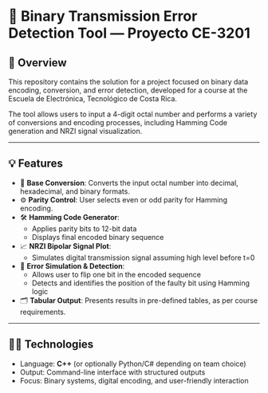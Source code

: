 # 🔢 Binary Transmission Error Detection Tool — Proyecto CE-3201

## 🧠 Overview

This repository contains the solution for a project focused on binary data encoding, conversion, and error detection, developed for a course at the Escuela de Electrónica, Tecnológico de Costa Rica.

The tool allows users to input a 4-digit octal number and performs a variety of conversions and encoding processes, including Hamming Code generation and NRZI signal visualization.

---

## 💡 Features

- 🧮 **Base Conversion**: Converts the input octal number into decimal, hexadecimal, and binary formats.
- ⚙️ **Parity Control**: User selects even or odd parity for Hamming encoding.
- 🛠️ **Hamming Code Generator**:
  - Applies parity bits to 12-bit data
  - Displays final encoded binary sequence
- 📈 **NRZI Bipolar Signal Plot**:
  - Simulates digital transmission signal assuming high level before t=0
- 🧪 **Error Simulation & Detection**:
  - Allows user to flip one bit in the encoded sequence
  - Detects and identifies the position of the faulty bit using Hamming logic
- 🗂️ **Tabular Output**: Presents results in pre-defined tables, as per course requirements.

---

## 👨‍💻 Technologies

- Language: **C++** (or optionally Python/C# depending on team choice)
- Output: Command-line interface with structured outputs
- Focus: Binary systems, digital encoding, and user-friendly interaction

